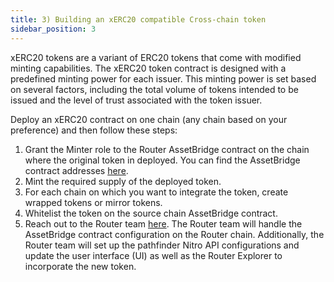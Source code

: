 ```yaml
---
title: 3) Building an xERC20 compatible Cross-chain token
sidebar_position: 3
---
```


xERC20 tokens are a variant of ERC20 tokens that come with modified minting capabilities. The xERC20 token contract is designed with a predefined minting power for each issuer. This minting power is set based on several factors, including the total volume of tokens intended to be issued and the level of trust associated with the token issuer. 


Deploy an xERC20 contract on one chain (any chain based on your preference) and then follow these steps:

1. Grant the Minter role to the Router AssetBridge contract on the chain where the original token in deployed. You can find the AssetBridge contract addresses [here](../assetbridge-contract-addresses).
2. Mint the required supply of the deployed token.
3. For each chain on which you want to integrate the token, create wrapped tokens or mirror tokens.
4. Whitelist the token on the source chain AssetBridge contract.
5. Reach out to the Router team [here](https://t.me/Alpie01). The Router team will handle the AssetBridge contract configuration on the Router chain. Additionally, the Router team will set up the pathfinder Nitro API configurations and update the user interface (UI) as well as the Router Explorer to incorporate the new token.